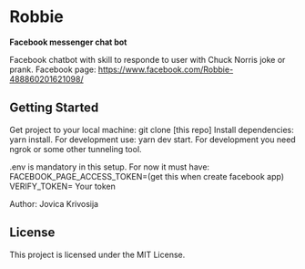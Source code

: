 # Robbie
**Facebook messenger chat bot**

Facebook chatbot with skill to responde to user with Chuck Norris joke or prank. 
Facebook page: https://www.facebook.com/Robbie-488860201621098/

## Getting Started

Get project to your local machine: git clone [this repo]
Install dependencies: yarn install.
For development use: yarn dev start.
For development you need ngrok or some other tunneling tool.

.env is mandatory in this setup. For now it must have:
FACEBOOK_PAGE_ACCESS_TOKEN=(get this when create facebook app)
VERIFY_TOKEN= Your token

Author: Jovica Krivosija

## License
This project is licensed under the MIT License.